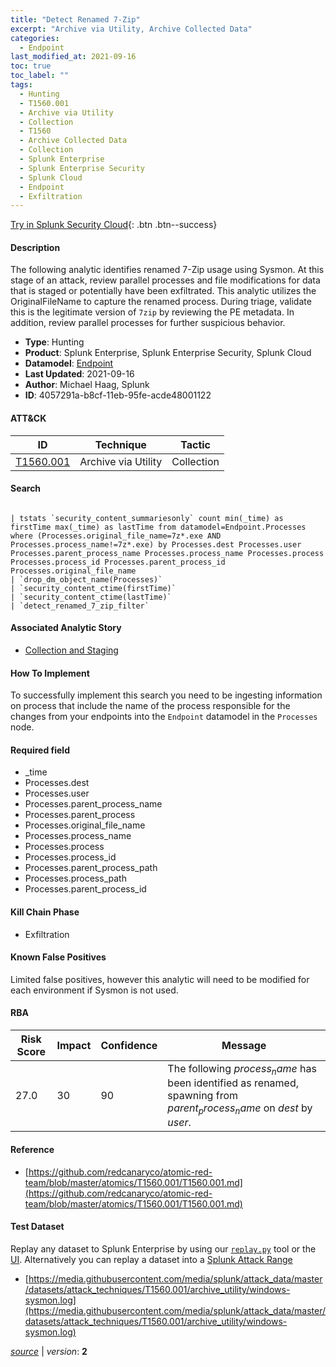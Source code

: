 ```yaml
---
title: "Detect Renamed 7-Zip"
excerpt: "Archive via Utility, Archive Collected Data"
categories:
  - Endpoint
last_modified_at: 2021-09-16
toc: true
toc_label: ""
tags:
  - Hunting
  - T1560.001
  - Archive via Utility
  - Collection
  - T1560
  - Archive Collected Data
  - Collection
  - Splunk Enterprise
  - Splunk Enterprise Security
  - Splunk Cloud
  - Endpoint
  - Exfiltration
---
```




[Try in Splunk Security Cloud](https://www.splunk.com/en_us/cyber-security.html){: .btn .btn--success}

#### Description

The following analytic identifies renamed 7-Zip usage using Sysmon. At this stage of an attack, review parallel processes and file modifications for data that is staged or potentially have been exfiltrated. This analytic utilizes the OriginalFileName to capture the renamed process. During triage, validate this is the legitimate version of `7zip` by reviewing the PE metadata. In addition, review parallel processes for further suspicious behavior.

- **Type**: Hunting
- **Product**: Splunk Enterprise, Splunk Enterprise Security, Splunk Cloud
- **Datamodel**: [Endpoint](https://docs.splunk.com/Documentation/CIM/latest/User/Endpoint)
- **Last Updated**: 2021-09-16
- **Author**: Michael Haag, Splunk
- **ID**: 4057291a-b8cf-11eb-95fe-acde48001122


#### ATT&CK

| ID          | Technique   | Tactic         |
| ----------- | ----------- | -------------- |
| [T1560.001](https://attack.mitre.org/techniques/T1560/001/) | Archive via Utility | Collection || [T1560](https://attack.mitre.org/techniques/T1560/) | Archive Collected Data | Collection |



#### Search

```

| tstats `security_content_summariesonly` count min(_time) as firstTime max(_time) as lastTime from datamodel=Endpoint.Processes where (Processes.original_file_name=7z*.exe AND Processes.process_name!=7z*.exe) by Processes.dest Processes.user Processes.parent_process_name Processes.process_name Processes.process Processes.process_id Processes.parent_process_id Processes.original_file_name 
| `drop_dm_object_name(Processes)` 
| `security_content_ctime(firstTime)` 
| `security_content_ctime(lastTime)` 
| `detect_renamed_7_zip_filter`
```

#### Associated Analytic Story
* [Collection and Staging](/stories/collection_and_staging)


#### How To Implement
To successfully implement this search you need to be ingesting information on process that include the name of the process responsible for the changes from your endpoints into the `Endpoint` datamodel in the `Processes` node.

#### Required field
* _time
* Processes.dest
* Processes.user
* Processes.parent_process_name
* Processes.parent_process
* Processes.original_file_name
* Processes.process_name
* Processes.process
* Processes.process_id
* Processes.parent_process_path
* Processes.process_path
* Processes.parent_process_id


#### Kill Chain Phase
* Exfiltration


#### Known False Positives
Limited false positives, however this analytic will need to be modified for each environment if Sysmon is not used.



#### RBA

| Risk Score  | Impact      | Confidence   | Message      |
| ----------- | ----------- |--------------|--------------|
| 27.0 | 30 | 90 | The following $process_name$ has been identified as renamed, spawning from $parent_process_name$ on $dest$ by $user$. |



#### Reference

* [https://github.com/redcanaryco/atomic-red-team/blob/master/atomics/T1560.001/T1560.001.md](https://github.com/redcanaryco/atomic-red-team/blob/master/atomics/T1560.001/T1560.001.md)



#### Test Dataset
Replay any dataset to Splunk Enterprise by using our [`replay.py`](https://github.com/splunk/attack_data#using-replaypy) tool or the [UI](https://github.com/splunk/attack_data#using-ui).
Alternatively you can replay a dataset into a [Splunk Attack Range](https://github.com/splunk/attack_range#replay-dumps-into-attack-range-splunk-server)

* [https://media.githubusercontent.com/media/splunk/attack_data/master/datasets/attack_techniques/T1560.001/archive_utility/windows-sysmon.log](https://media.githubusercontent.com/media/splunk/attack_data/master/datasets/attack_techniques/T1560.001/archive_utility/windows-sysmon.log)



[*source*](https://github.com/splunk/security_content/tree/develop/detections/endpoint/detect_renamed_7-zip.yml) \| *version*: **2**